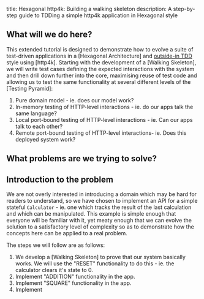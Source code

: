 title: Hexagonal http4k: Building a walking skeleton
description: A step-by-step guide to TDDing a simple http4k application in Hexagonal style

## What will we do here?
This extended tutorial is designed to demonstrate how to evolve a suite of test-driven applications in a [Hexagonal Architecture] and [outside-in TDD] style using [http4k]. Starting with the development of a [Walking Skeleton], we will write test cases defining the expected interactions with the system and then drill down further into the core, maximising reuse of test code and allowing us to test the same functionality at several different levels of the [Testing Pyramid]:

1. Pure domain model - ie. does our model work?
2. In-memory testing of HTTP-level interactions - ie. do our apps talk the same language?
3. Local port-bound testing of HTTP-level interactions - ie. Can our apps talk to each other?
4. Remote port-bound testing of HTTP-level interactions- ie. Does this deployed system work?

## What problems are we trying to solve?


## Introduction to the problem
We are not overly interested in introducing a domain which may be hard for readers to understand, so we have chosen to implement an API for a simple stateful `Calculator` - ie. one which tracks the result of the last calculation and which can be manipulated. This example is simple enough that everyone will be familiar with it, yet meaty enough that we can evolve the solution to a satisfactory level of complexity so as to demonstrate how the concepts here can be applied to a real problem.

The steps we will follow are as follows:

1. We develop a [Walking Skeleton] to prove that our system basically works. We will use the "RESET" functionality to do this - ie. the calculator clears it's state to 0. 
2. Implement "ADDITION" functionality in the app. 
3. Implement "SQUARE" functionality in the app.
4. Implement 


[outside-in TDD]: https://softwareengineering.stackexchange.com/questions/166409/tdd-outside-in-vs-inside-out
